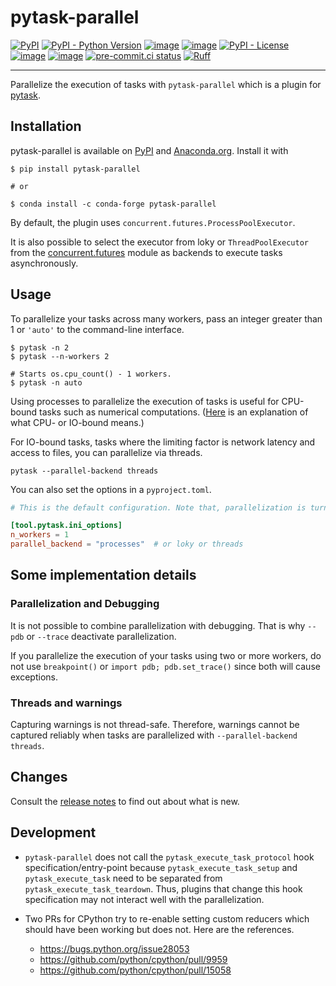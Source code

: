 # pytask-parallel

[![PyPI](https://img.shields.io/pypi/v/pytask-parallel?color=blue)](https://pypi.org/project/pytask-parallel)
[![PyPI - Python Version](https://img.shields.io/pypi/pyversions/pytask-parallel)](https://pypi.org/project/pytask-parallel)
[![image](https://img.shields.io/conda/vn/conda-forge/pytask-parallel.svg)](https://anaconda.org/conda-forge/pytask-parallel)
[![image](https://img.shields.io/conda/pn/conda-forge/pytask-parallel.svg)](https://anaconda.org/conda-forge/pytask-parallel)
[![PyPI - License](https://img.shields.io/pypi/l/pytask-parallel)](https://pypi.org/project/pytask-parallel)
[![image](https://img.shields.io/github/actions/workflow/status/pytask-dev/pytask-parallel/main.yml?branch=main)](https://github.com/pytask-dev/pytask-parallel/actions?query=branch%3Amain)
[![image](https://codecov.io/gh/pytask-dev/pytask-parallel/branch/main/graph/badge.svg)](https://codecov.io/gh/pytask-dev/pytask-parallel)
[![pre-commit.ci status](https://results.pre-commit.ci/badge/github/pytask-dev/pytask-parallel/main.svg)](https://results.pre-commit.ci/latest/github/pytask-dev/pytask-parallel/main)
[![Ruff](https://img.shields.io/endpoint?url=https://raw.githubusercontent.com/astral-sh/ruff/main/assets/badge/v2.json)](https://github.com/astral-sh/ruff)

______________________________________________________________________

Parallelize the execution of tasks with `pytask-parallel` which is a plugin for
[pytask](https://github.com/pytask-dev/pytask).

## Installation

pytask-parallel is available on [PyPI](https://pypi.org/project/pytask-parallel) and
[Anaconda.org](https://anaconda.org/conda-forge/pytask-parallel). Install it with

```console
$ pip install pytask-parallel

# or

$ conda install -c conda-forge pytask-parallel
```

By default, the plugin uses `concurrent.futures.ProcessPoolExecutor`.

It is also possible to select the executor from loky or `ThreadPoolExecutor` from the
[concurrent.futures](https://docs.python.org/3/library/concurrent.futures.html) module
as backends to execute tasks asynchronously.

## Usage

To parallelize your tasks across many workers, pass an integer greater than 1 or
`'auto'` to the command-line interface.

```console
$ pytask -n 2
$ pytask --n-workers 2

# Starts os.cpu_count() - 1 workers.
$ pytask -n auto
```

Using processes to parallelize the execution of tasks is useful for CPU-bound tasks such
as numerical computations. ([Here](https://stackoverflow.com/a/868577/7523785) is an
explanation of what CPU- or IO-bound means.)

For IO-bound tasks, tasks where the limiting factor is network latency and access to
files, you can parallelize via threads.

```console
pytask --parallel-backend threads
```

You can also set the options in a `pyproject.toml`.

```toml
# This is the default configuration. Note that, parallelization is turned off.

[tool.pytask.ini_options]
n_workers = 1
parallel_backend = "processes"  # or loky or threads
```

## Some implementation details

### Parallelization and Debugging

It is not possible to combine parallelization with debugging. That is why `--pdb` or
`--trace` deactivate parallelization.

If you parallelize the execution of your tasks using two or more workers, do not use
`breakpoint()` or `import pdb; pdb.set_trace()` since both will cause exceptions.

### Threads and warnings

Capturing warnings is not thread-safe. Therefore, warnings cannot be captured reliably
when tasks are parallelized with `--parallel-backend threads`.

## Changes

Consult the [release notes](https://pytask-parallel.readthedocs.io/en/stable/changes.html) to
find out about what is new.

## Development

- `pytask-parallel` does not call the `pytask_execute_task_protocol` hook
  specification/entry-point because `pytask_execute_task_setup` and
  `pytask_execute_task` need to be separated from `pytask_execute_task_teardown`. Thus,
  plugins that change this hook specification may not interact well with the
  parallelization.

- Two PRs for CPython try to re-enable setting custom reducers which should have been
  working but does not. Here are the references.

  - https://bugs.python.org/issue28053
  - https://github.com/python/cpython/pull/9959
  - https://github.com/python/cpython/pull/15058
